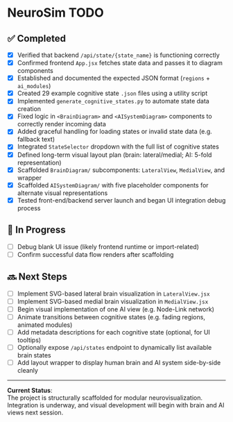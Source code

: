 # NeuroSim TODO

## ✅ Completed
- [x] Verified that backend `/api/state/{state_name}` is functioning correctly
- [x] Confirmed frontend `App.jsx` fetches state data and passes it to diagram components
- [x] Established and documented the expected JSON format (`regions` + `ai_modules`)
- [x] Created 29 example cognitive state `.json` files using a utility script
- [x] Implemented `generate_cognitive_states.py` to automate state data creation
- [x] Fixed logic in `<BrainDiagram>` and `<AISystemDiagram>` components to correctly render incoming data
- [x] Added graceful handling for loading states or invalid state data (e.g. fallback text)
- [x] Integrated `StateSelector` dropdown with the full list of cognitive states
- [x] Defined long-term visual layout plan (brain: lateral/medial; AI: 5-fold representation)
- [x] Scaffolded `BrainDiagram/` subcomponents: `LateralView`, `MedialView`, and wrapper
- [x] Scaffolded `AISystemDiagram/` with five placeholder components for alternate visual representations
- [x] Tested front-end/backend server launch and began UI integration debug process

## 🔧 In Progress
- [ ] Debug blank UI issue (likely frontend runtime or import-related)
- [ ] Confirm successful data flow renders after scaffolding

## 🔜 Next Steps
- [ ] Implement SVG-based lateral brain visualization in `LateralView.jsx`
- [ ] Implement SVG-based medial brain visualization in `MedialView.jsx`
- [ ] Begin visual implementation of one AI view (e.g. Node-Link network)
- [ ] Animate transitions between cognitive states (e.g. fading regions, animated modules)
- [ ] Add metadata descriptions for each cognitive state (optional, for UI tooltips)
- [ ] Optionally expose `/api/states` endpoint to dynamically list available brain states
- [ ] Add layout wrapper to display human brain and AI system side-by-side cleanly

---

**Current Status**:  
The project is structurally scaffolded for modular neurovisualization. Integration is underway, and visual development will begin with brain and AI views next session.

